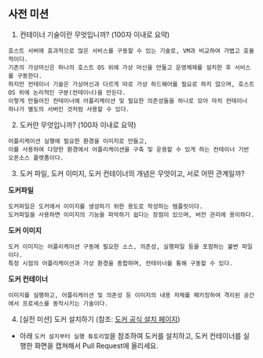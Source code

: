 ## 사전 미션
1. 컨테이너 기술이란 무엇입니까? (100자 이내로 요약)
```text
호스트 서버에 효과적으로 많은 서비스를 구동할 수 있는 기술로, VM과 비교하여 가볍고 효율적이다.
기존의 가상머신은 하나의 호스트 OS 위에 가상 머신을 만들고 운영체제를 설치한 후 서비스를 구동한다.
하지만 컨테이너 기술은 가상머신과 다르게 따로 가상 하드웨어를 필요로 하지 않으며, 호스트 OS 위에 논리적인 구분(컨테이너)을 만든다.
이렇게 만들어진 컨테이너에 어플리케이션 및 필요한 의존성들을 하나로 모아 마치 컨테이너 하나가 별도의 서버인 것처럼 사용할 수 있다.
```

2. 도커란 무엇입니까? (100자 이내로 요약)
```text
어플리케이션 실행에 필요한 환경을 이미지로 만들고, 
이를 사용하여 다양한 환경에서 어플리케이션을 구축 및 운용할 수 있게 하는 컨테이너 기반 오픈소스 플랫폼이다.
```

3. 도커 파일, 도커 이미지, 도커 컨테이너의 개념은 무엇이고, 서로 어떤 관계일까?  

**도커파일**
```text
도커파일은 도커에서 이미지를 생성하기 위한 용도로 작성하는 템플릿이다.
도커파일을 사용하면 이미지의 기능을 파악하기 쉽다는 장점이 있으며, 버전 관리에 용이하다.
```

**도커 이미지**
```text
도커 이미지는 어플리케이션 구동에 필요한 소스, 의존성, 실행파일 등을 포함하는 불변 파일이다.
특정 시점의 어플리케이션과 가상 환경을 종합하며, 컨테이너를 통해 구동할 수 있다.
```

**도커 컨테이너**
```text
이미지를 실행하고, 어플리케이션 및 의존성 등 이미지의 내용 자체를 패키징하여 격리된 공간에서 프로세스를 동작시키는 기술이다.
```


4. [실전 미션] 도커 설치하기 (참조: [도커 공식 설치 페이지](https://docs.docker.com/engine/install/))
- 아래 `도커 설치부터 실행 튜토리얼`을 참조하여 도커를 설치하고, 도커 컨테이너를 실행한 화면을 캡쳐해서 Pull Request에 올리세요.
